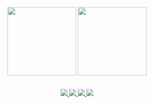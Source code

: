 <div align="center">
  <img height=160 src="https://github-readme-stats.vercel.app/api?username=alovictor&show_icons=true&theme=dracula&card_width=200"/>
  <img height=160 src="https://github-readme-stats.vercel.app/api/top-langs/?username=alovictor&layout=compact&theme=dracula&hide=shaderlab,hlsl&card_width=200"/>
</div>

##

<div align="center">
  <a href="https://www.linkedin.com/in/alovictor/" target="_blank">
    <img src="https://img.shields.io/badge/-LinkedIn-%230077B5?style=for-the-badge&logo=linkedin&logoColor=white" target="_blank">
  </a>
  <a href="https://twitter.com/alovictor" target="_blank">
    <img src="https://img.shields.io/badge/Twitter-1DA1F2?style=for-the-badge&logo=twitter&logoColor=white" target="_blank">
  </a>
  <a href="https://instagram.com/alovictor" target="_blank">
    <img src="https://img.shields.io/badge/-Instagram-%23E4405F?style=for-the-badge&logo=instagram&logoColor=white" target="_blank">
  </a>
 	<a href="https://www.twitch.tv/tangananiica" target="_blank">
    <img src="https://img.shields.io/badge/Twitch-9146FF?style=for-the-badge&logo=twitch&logoColor=white" target="_blank">
  </a>
</div>
